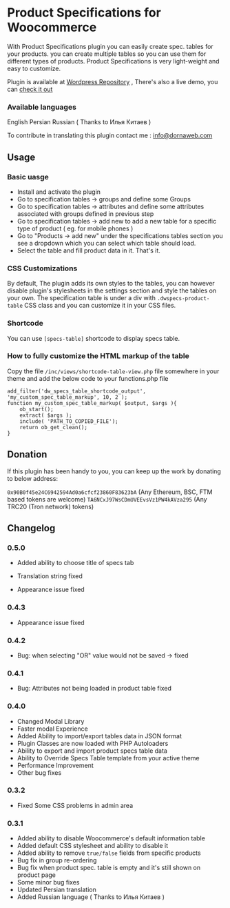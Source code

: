 # Product Specifications for Woocommerce

With Product Specifications plugin you can easily create spec. tables for your products. you can create multiple tables so you can use them for different types of products.
Product Specifications is very light-weight and easy to customize.

Plugin is available at [Wordpress Repository](https://wordpress.org/plugins/product-specifications/) , There's also a live demo, you can [check it out](http://demos.dornaweb.com/specs/shop/)

### Available languages

English
Persian
Russian ( Thanks to Илья Китаев )

To contribute in translating this plugin contact me : info@dornaweb.com

## Usage

### Basic uasge

- Install and activate the plugin
- Go to specification tables -> groups and define some Groups
- Go to specification tables -> attributes and define some attributes associated with groups defined in previous step
- Go to specification tables -> add new to add a new table for a specific type of product ( eg. for mobile phones )
- Go to "Products -> add new" under the specifications tables section you see a dropdown which you can select which table should load.
- Select the table and fill product data in it. That's it.

### CSS Customizations

By default, The plugin adds its own styles to the tables, you can however disable plugin's stylesheets in the settings section and style the tables on your own.
The specification table is under a div with `.dwspecs-product-table` CSS class and you can customize it in your CSS files.

### Shortcode

You can use `[specs-table]` shortcode to display specs table.

### How to fully customize the HTML markup of the table

Copy the file `/inc/views/shortcode-table-view.php` file somewhere in your theme and add the below code to your functions.php file

```
add_filter('dw_specs_table_shortcode_output', 'my_custom_spec_table_markup', 10, 2 );
function my_custom_spec_table_markup( $output, $args ){
	ob_start();
	extract( $args );
	include( 'PATH_TO_COPIED_FILE');
	return ob_get_clean();
}
```

## Donation

If this plugin has been handy to you, you can keep up the work by donating to below address:

`0x90B0f45e24C6942594Ad0a6cfcf23860F83623bA` (Any Ethereum, BSC, FTM based tokens are welcome)
`TA6NCxJ97WsCDmUVEEvsVz1PW4kAVza295` (Any TRC20 (Tron network) tokens)

## Changelog

### 0.5.0

- Added ability to choose title of specs tab
- Translation string fixed

- Appearance issue fixed

### 0.4.3

- Appearance issue fixed

### 0.4.2

- Bug: when selecting "OR" value would not be saved -> fixed

### 0.4.1

- Bug: Attributes not being loaded in product table fixed

### 0.4.0

- Changed Modal Library
- Faster modal Experience
- Added Ability to import/export tables data in JSON format
- Plugin Classes are now loaded with PHP Autoloaders
- Ability to export and import product specs table data
- Ability to Override Specs Table template from your active theme
- Performance Improvement
- Other bug fixes

### 0.3.2

- Fixed Some CSS problems in admin area

### 0.3.1

- Added ability to disable Woocommerce's default information table
- Added default CSS stylesheet and ability to disable it
- Added ability to remove `true/false` fields from specific products
- Bug fix in group re-ordering
- Bug fix when product spec. table is empty and it's still shown on product page
- Some minor bug fixes
- Updated Persian translation
- Added Russian language ( Thanks to Илья Китаев )
